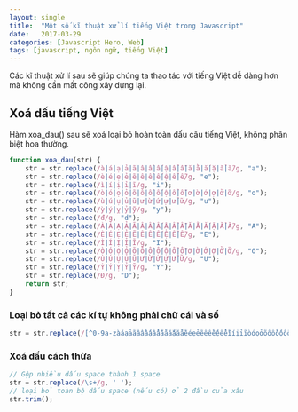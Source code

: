 ```yaml
---
layout: single
title:  "Một số kĩ thuật xử lí tiếng Việt trong Javascript"
date:   2017-03-29
categories: [Javascript Hero, Web]
tags: [javascript, ngôn ngữ, tiếng Việt]
---
```


Các kĩ thuật xử lí sau sẽ giúp chúng ta thao tác với tiếng Việt dễ dàng hơn mà không cần mất công xây dựng lại.

## Xoá dấu tiếng Việt

Hàm xoa_dau() sau sẽ xoá loại bỏ hoàn toàn dấu câu tiếng Việt, không phân biệt hoa thường.

```javascript
function xoa_dau(str) {
	str = str.replace(/à|á|ạ|ả|ã|â|ầ|ấ|ậ|ẩ|ẫ|ă|ằ|ắ|ặ|ẳ|ẵ/g, "a");
    str = str.replace(/è|é|ẹ|ẻ|ẽ|ê|ề|ế|ệ|ể|ễ/g, "e");
    str = str.replace(/ì|í|ị|ỉ|ĩ/g, "i");
    str = str.replace(/ò|ó|ọ|ỏ|õ|ô|ồ|ố|ộ|ổ|ỗ|ơ|ờ|ớ|ợ|ở|ỡ/g, "o");
    str = str.replace(/ù|ú|ụ|ủ|ũ|ư|ừ|ứ|ự|ử|ữ/g, "u");
    str = str.replace(/ỳ|ý|ỵ|ỷ|ỹ/g, "y");
    str = str.replace(/đ/g, "d");
    str = str.replace(/À|Á|Ạ|Ả|Ã|Â|Ầ|Ấ|Ậ|Ẩ|Ẫ|Ă|Ằ|Ắ|Ặ|Ẳ|Ẵ/g, "A");
    str = str.replace(/È|É|Ẹ|Ẻ|Ẽ|Ê|Ề|Ế|Ệ|Ể|Ễ/g, "E");
    str = str.replace(/Ì|Í|Ị|Ỉ|Ĩ/g, "I");
    str = str.replace(/Ò|Ó|Ọ|Ỏ|Õ|Ô|Ồ|Ố|Ộ|Ổ|Ỗ|Ơ|Ờ|Ớ|Ợ|Ở|Ỡ/g, "O");
    str = str.replace(/Ù|Ú|Ụ|Ủ|Ũ|Ư|Ừ|Ứ|Ự|Ử|Ữ/g, "U");
    str = str.replace(/Ỳ|Ý|Ỵ|Ỷ|Ỹ/g, "Y");
    str = str.replace(/Đ/g, "D");
    return str;
}
```
### Loại bỏ tất cả các kí tự không phải chữ cái và số

```javascript
str = str.replace(/[^0-9a-zàáạảãâầấậẩẫăằắặẳẵèéẹẻẽêềếệểễìíịỉĩòóọỏõôồốộổỗơờớợởỡùúụủũưừứựửữỳýỵỷỹđ\s]/gi, ' ');
```

### Xoá dấu cách thừa

```javascript
// Gộp nhiều dấu space thành 1 space
str = str.replace(/\s+/g, ' ');
// loại bỏ toàn bộ dấu space (nếu có) ở 2 đầu của xâu
str.trim();

```


